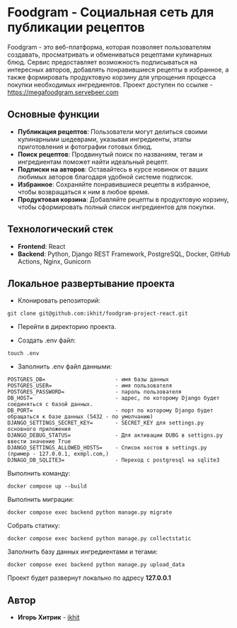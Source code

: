 # Foodgram - Социальная сеть для публикации рецептов

Foodgram - это веб-платформа, которая позволяет пользователям создавать, просматривать и обмениваться рецептами кулинарных блюд. Сервис предоставляет возможность подписываться на интересных авторов, добавлять понравившиеся рецепты в избранное, а также формировать продуктовую корзину для упрощения процесса покупки необходимых ингредиентов. Проект доступен по ссылке - https://megafoodgram.servebeer.com

## Основные функции

- **Публикация рецептов**: Пользователи могут делиться своими кулинарными шедеврами, указывая ингредиенты, этапы приготовления и фотографии готовых блюд.
- **Поиск рецептов**: Продвинутый поиск по названиям, тегам и ингредиентам поможет найти идеальный рецепт.
- **Подписки на авторов**: Оставайтесь в курсе новинок от ваших любимых авторов благодаря удобной системе подписок.
- **Избранное**: Сохраняйте понравившиеся рецепты в избранное, чтобы возвращаться к ним в любое время.
- **Продуктовая корзина**: Добавляйте рецепты в продуктовую корзину, чтобы сформировать полный список ингредиентов для покупки.

## Технологический стек

- **Frontend**: React
- **Backend**: Python, Django REST Framework, PostgreSQL, Docker, GitHub Actions, Nginx, Gunicorn

## Локальное развертывание проекта

- Клонировать репозиторий: 

```
git clone git@github.com:ikhit/foodgram-project-react.git
```

- Перейти в директорию проекта.

- Создать .env файл:

```
touch .env
```

- Заполнить .env файл данными:

```
POSTGRES_DB=                      - имя базы данных           
POSTGRES_USER=                    - имя пользователя                 
POSTGRES_PASSWORD=                - пароль пользователя
DB_HOST=                          - адрес, по которому Django будет соединяться с базой данных.
DB_PORT=                          - порт по которому Django будет обращаться к базе данных (5432 - по умолчанию)
DJANGO_SETTINGS_SECRET_KEY=       - SECRET_KEY для settings.py основного приложения  
DJANGO_DEBUG_STATUS=              - Для активации DUBG в settigns.py ввести значение True
DJANGO_SETTINGS_ALLOWED_HOSTS=    - Список хостов в settings.py (пример - 127.0.0.1, exmpl.com,)
DJNAGO_DB_SQLITE3=                - Переход с postgresql на sqlite3
```

Выполнить команду:

```
docker compose up --build
```

Выполнить миграции:

```
docker compose exec backend python manage.py migrate
```

Собрать статику:

```
docker compose exec backend python manage.py collectstatic
```

Заполнить базу данных ингредиентами и тегами:

```
docker compose exec backend python manage.py upload_data
```

Проект будет развернут локально по адресу **127.0.0.1**

## Автор

- **Игорь Хитрик** - [ikhit](https://github.com/ikhit)